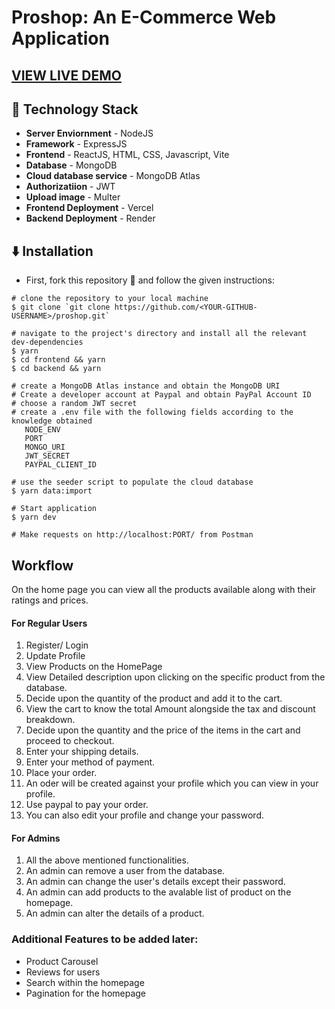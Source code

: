 # Proshop: An E-Commerce Web Application 


## [VIEW LIVE DEMO](https://proshop-mocha.vercel.app/)

## 🚧 Technology Stack

- **Server Enviornment** - NodeJS
- **Framework** - ExpressJS
- **Frontend** - ReactJS, HTML, CSS, Javascript, Vite
- **Database** - MongoDB
- **Cloud database service** - MongoDB Atlas
- **Authorizatiion** - JWT
- **Upload image** - Multer
- **Frontend Deployment** - Vercel
- **Backend Deployment** - Render

## ⬇️ Installation

- First, fork this repository 🍴 and follow the given instructions:

```
# clone the repository to your local machine
$ git clone `git clone https://github.com/<YOUR-GITHUB-USERNAME>/proshop.git`

# navigate to the project's directory and install all the relevant dev-dependencies
$ yarn
$ cd frontend && yarn
$ cd backend && yarn

# create a MongoDB Atlas instance and obtain the MongoDB URI
# Create a developer account at Paypal and obtain PayPal Account ID
# choose a random JWT secret
# create a .env file with the following fields according to the knowledge obtained
   NODE_ENV 
   PORT 
   MONGO_URI 
   JWT_SECRET 
   PAYPAL_CLIENT_ID 
   
# use the seeder script to populate the cloud database
$ yarn data:import

# Start application
$ yarn dev

# Make requests on http://localhost:PORT/ from Postman
```

## Workflow

On the home page you can view all the products available along with their ratings and prices.

#### For Regular Users

1. Register/ Login
2. Update Profile
3. View Products on the HomePage
4. View Detailed description upon clicking on the specific product from the database.
5. Decide upon the quantity of the product and add it to the cart.
6. View the cart to know the total Amount alongside the tax and discount breakdown.
7. Decide upon the quantity and the price of the items in the cart and proceed to checkout.
8. Enter your shipping details.
9. Enter your method of payment.
10. Place your order.
11. An oder will be created against your profile which you can view in your profile.
12. Use paypal to pay your order.
13. You can also edit your profile and change your password.


#### For Admins

1. All the above mentioned functionalities.
2. An admin can remove a user from the database.
3. An admin can change the user's details except their password.
4. An admin can add products to the avalable list of product on the homepage.
5. An admin can alter the details of a product.


### Additional Features to be added later:

- Product Carousel
- Reviews for users
- Search within the homepage
- Pagination for the homepage
